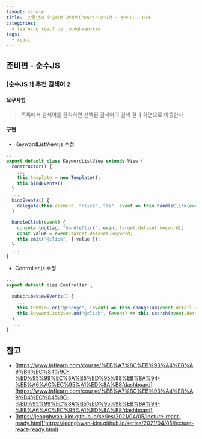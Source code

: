 ```yaml
---
layout: single
title:  만들면서 학습하는 리액트(react):준비편 - 순수JS - 009
categories: 
  - learning react by jeonghwan-kim
tags: 
  - react
---
```


## 준비편 - 순수JS

### [순수JS 1] 추천 검색어 2

#### 요구사항

> 목록에서 검색어를 클릭하면 선택된 검색어의 검색 결과 화면으로 이동한다

#### 구현

- KeywordListView.js 수정

```javascript
...
export default class KeywordListView extends View {
  constructor() {
    ...
    this.template = new Template();
    this.bindEvents();
  }
  ...
  bindEvents() {
    delegate(this.element, "click", "li", event => this.handleClick(event));
  }

  handleClick(event) {
    console.log(tag, "handleClick", event.target.dataset.keyword);
    const value = event.target.dataset.keyword;
    this.emit("@click", { value });
  }
  ...
}
```

- Controller.js 수정

```javascript
...
export default clas Controller {
  ...
  subscribeViewEvents() {
    ...
    this.tabView.on("@change", (event) => this.changeTab(event.detail.value));
    this.keywordListView.on("@click", (event) => this.search(event.detail.value));
  }
  ...
}
```

## 참고
- [https://www.inflearn.com/course/%EB%A7%8C%EB%93%A4%EB%A9%B4%EC%84%9C-%ED%95%99%EC%8A%B5%ED%95%98%EB%8A%94-%EB%A6%AC%EC%95%A1%ED%8A%B8/dashboard](https://www.inflearn.com/course/%EB%A7%8C%EB%93%A4%EB%A9%B4%EC%84%9C-%ED%95%99%EC%8A%B5%ED%95%98%EB%8A%94-%EB%A6%AC%EC%95%A1%ED%8A%B8/dashboard)
- [https://jeonghwan-kim.github.io/series/2021/04/05/lecture-react-ready.html](https://jeonghwan-kim.github.io/series/2021/04/05/lecture-react-ready.html)